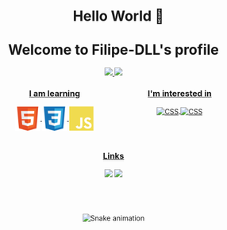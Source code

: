 <div align="center">

<h1> ‎ ‎ ‎  Hello World 👋 <br>
 <br>
 Welcome to Filipe-DLL's profile </h1>

 <div>
    <a href="https://github.com/Filipe-DLL">
    <img height="165em" src="https://github-readme-stats.vercel.app/api/top-langs/?username=Filipe-DLL&layout=compact&langs_count=6&theme=tokyonight"/>
    <img height="165em" src="https://github-readme-stats.vercel.app/api?username=Filipe-DLL&show_icons=true&theme=tokyonight&include_all_commits=true&count_private=true">
 </div>

  <div style="display: flex; justify-content: space-around">

 <!---
 <div>
   ### I have experience with
  <div style="display: inline_block">
 
  </div>
 </div>
--->

 <div>
  
### I am learning

  <div style="display: inline_block">
    <img align="center" alt="HTML" height="50" width="50" src="https://raw.githubusercontent.com/devicons/devicon/master/icons/html5/html5-original.svg">
    <img align="center" alt="CSS" height="50" width="50" src="https://raw.githubusercontent.com/devicons/devicon/master/icons/css3/css3-original.svg">
    <img align="center" alt="Js" height="50" width="50" src="https://raw.githubusercontent.com/devicons/devicon/master/icons/javascript/javascript-plain.svg">
  </div>
 </div>

 <div>
  
### I'm interested in

 <div style="display: inline_block">
    <img align="center" alt="CSS" height="55" width="55" src="https://cdn.jsdelivr.net/gh/devicons/devicon/icons/react/react-original-wordmark.svg">
    <img align="center" alt="CSS" height="50" width="50" src="https://cdn.jsdelivr.net/gh/devicons/devicon/icons/typescript/typescript-original.svg">
          
  </div>
 </div>
  
   </div>
 <br>

### Links

 <div>
   <a href = "mailto:filipeferreira.new@gmail.com"><img src="https://img.shields.io/badge/-Gmail-%23333?style=for-the-badge&logo=gmail&logoColor=white" target="_blank"></a>
   <a href="https://www.linkedin.com/in/filipe-dll" target="_blank"><img src="https://img.shields.io/badge/-LinkedIn-%230077B5?style=for-the-badge&logo=linkedin&logoColor=white" target="_blank"></a>
  
## ‎

   ![Snake animation](https://github.com/Filipe-DLL/Filipe-DLL/blob/output/github-contribution-grid-snake.svg)

 </div>
  
</div>
